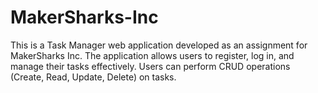 # MakerSharks-Inc
This is a Task Manager web application developed as an assignment for MakerSharks Inc. The application allows users to register, log in, and manage their tasks effectively. Users can perform CRUD operations (Create, Read, Update, Delete) on tasks.
